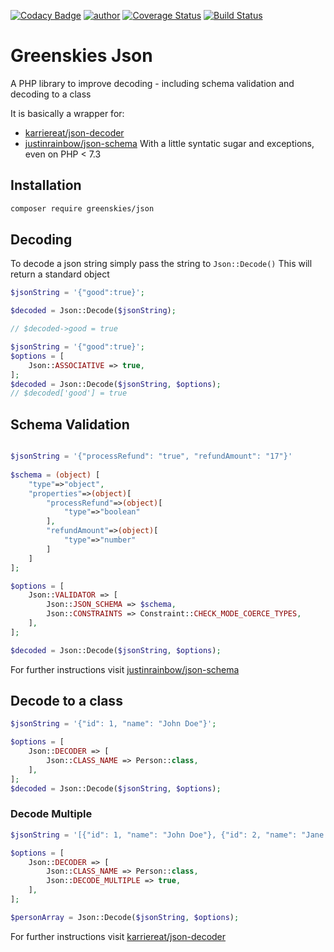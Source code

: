 [![Codacy Badge](https://api.codacy.com/project/badge/Grade/85272d5b41c3471d95f6ceaa32e0e90b)](https://app.codacy.com/app/eidsonator/json?utm_source=github.com&utm_medium=referral&utm_content=greenskies/json&utm_campaign=Badge_Grade_Dashboard)
[![author](https://img.shields.io/badge/author-%40toddeidson-blue.svg)](https://eidson.info)
[![Coverage Status](https://coveralls.io/repos/github/greenskies/json/badge.svg?branch=master)](https://coveralls.io/github/greenskies/json?branch=master)
[![Build Status](https://travis-ci.org/greenskies/json.svg?branch=master)](https://travis-ci.org/greenskies/json)
# Greenskies Json 

A PHP library to improve decoding - including schema validation and decoding to a class

It is basically a wrapper for:
- [karriereat/json-decoder]
- [justinrainbow/json-schema]
With a little syntatic sugar and exceptions, even on PHP < 7.3


## Installation

```bash
composer require greenskies/json
```

## Decoding

To decode a json string simply pass the string to `Json::Decode()`
This will return a standard object

```php
$jsonString = '{"good":true}';

$decoded = Json::Decode($jsonString);

// $decoded->good = true
```

```php
$jsonString = '{"good":true}';
$options = [
    Json::ASSOCIATIVE => true,
];
$decoded = Json::Decode($jsonString, $options);
// $decoded['good'] = true
```

## Schema Validation

```php

$jsonString = '{"processRefund": "true", "refundAmount": "17"}'
                             
$schema = (object) [
    "type"=>"object",
    "properties"=>(object)[
        "processRefund"=>(object)[
            "type"=>"boolean"
        ],
        "refundAmount"=>(object)[
            "type"=>"number"
        ]
    ]
];

$options = [
    Json::VALIDATOR => [
        Json::JSON_SCHEMA => $schema,
        Json::CONSTRAINTS => Constraint::CHECK_MODE_COERCE_TYPES,
    ],
];

$decoded = Json::Decode($jsonString, $options);
```
For further instructions visit [justinrainbow/json-schema]

## Decode to a class

```php
$jsonString = '{"id": 1, "name": "John Doe"}';

$options = [
    Json::DECODER => [
        Json::CLASS_NAME => Person::class,       
    ],
];
$decoded = Json::Decode($jsonString, $options);
```

### Decode Multiple

```php
$jsonString = '[{"id": 1, "name": "John Doe"}, {"id": 2, "name": "Jane Doe"}]';

$options = [
    Json::DECODER => [
        Json::CLASS_NAME => Person::class,
        Json::DECODE_MULTIPLE => true,
    ],
];

$personArray = Json::Decode($jsonString, $options);
```

For further instructions visit [karriereat/json-decoder]

[karriereat/json-decoder]: https://github.com/karriereat/json-decoder
[justinrainbow/json-schema]: https://github.com/justinrainbow/json-schema